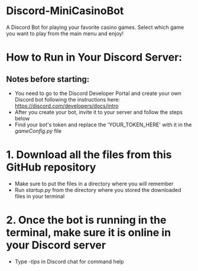 # Discord-MiniCasinoBot
A Discord Bot for playing your favorite casino games. Select which game you want to play from the main menu and enjoy! 

# How to Run in Your Discord Server:

## Notes before starting:
* You need to go to the Discord Developer Portal and create your own Discord bot following the instructions here: https://discord.com/developers/docs/intro
* After you create your bot, invite it to your server and follow the steps below
* Find your bot's token and replace the 'YOUR_TOKEN_HERE' with it in the *gameConfig.py* file

# 1. Download all the files from this GitHub repository
  * Make sure to put the files in a directory where you will remember
  * Run *startup.py* from the directory where you stored the downloaded files in your terminal 
  
# 2. Once the bot is running in the terminal, make sure it is online in your Discord server
  * Type *-tips* in Discord chat for command help  
